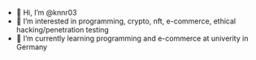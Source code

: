 - 👋 Hi, I’m @knnr03
- 👀 I’m interested in programming, crypto, nft, e-commerce, ethical hacking/penetration testing
- 🌱 I’m currently learning programming and e-commerce at univerity in Germany 


<!---
knnr03/knnr03 is a ✨ special ✨ repository because its `README.md` (this file) appears on your GitHub profile.
You can click the Preview link to take a look at your changes.
--->
